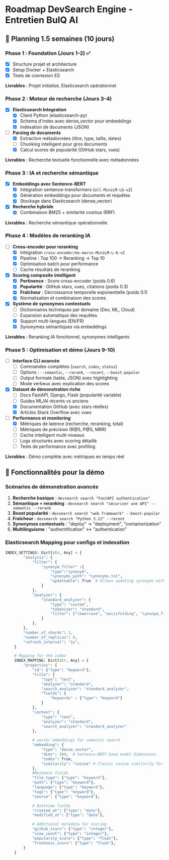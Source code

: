 # Roadmap DevSearch Engine - Entretien BulQ AI

## 🎯 Planning 1.5 semaines (10 jours)

### Phase 1 : Foundation (Jours 1-2) ✅

- [x] Structure projet et architecture
- [x] Setup Docker + Elasticsearch
- [x] Tests de connexion ES

**Livrables** : Projet initialisé, Elasticsearch opérationnel

### Phase 2 : Moteur de recherche (Jours 3-4)

- [x] **Elasticsearch Integration**
  - [x] Client Python (elasticsearch-py)
  - [x] Schema d'index avec dense_vector pour embeddings
  - [x] Indexation de documents (JSON)

- [ ] **Parsing de documents**
  - [x] Extraction métadonnées (titre, type, taille, dates)
  - [ ] Chunking intelligent pour gros documents
  - [x] Calcul scores de popularité (GitHub stars, vues)

**Livrables** : Recherche textuelle fonctionnelle avec métadonnées

### Phase 3 : IA et recherche sémantique

- [x] **Embeddings avec Sentence-BERT**
  - [x] Intégration sentence-transformers (`all-MiniLM-L6-v2`)
  - [x] Génération embeddings pour documents et requêtes
  - [x] Stockage dans Elasticsearch (dense_vector)

- [x] **Recherche hybride**
  - [x] Combinaison BM25 + similarité cosinus (RRF)

**Livrables** : Recherche sémantique opérationnelle

### Phase 4 : Modèles de reranking IA

- [ ] **Cross-encoder pour reranking**
  - [x] Intégration `cross-encoder/ms-marco-MiniLM-L-6-v2`
  - [x] Pipeline : Top 100 → Reranking → Top 10
  - [x] Optimisation batch pour performance
  - [ ] Cache résultats de reranking

- [x] **Scoring composite intelligent**
  - [x] **Pertinence** : Score cross-encoder (poids 0.6)
  - [x] **Popularité** : GitHub stars, vues, citations (poids 0.3)
  - [x] **Fraîcheur** : Décroissance temporelle exponentielle (poids 0.1)
  - [x] Normalisation et combinaison des scores

- [x] **Système de synonymes contextuels**
  - [ ] Dictionnaires techniques par domaine (Dev, ML, Cloud)
  - [ ] Expansion automatique des requêtes
  - [x] Support multi-langues (EN/FR)
  - [x] Synonymes sémantiques via embeddings

**Livrables** : Reranking IA fonctionnel, synonymes intelligents

### Phase 5 : Optimisation et démo (Jours 9-10)

- [ ] **Interface CLI avancée**
  - [ ] Commandes complètes (`search`, `index`, `status`)
  - [ ] Options : `--semantic`, `--rerank`, `--recent`, `--boost-popular`
  - [ ] Output formaté (table, JSON) avec highlighting
  - [ ] Mode verbeux avec explication des scores

- [x] **Dataset de démonstration riche**
  - [ ] Docs FastAPI, Django, Flask (popularité variable)
  - [ ] Guides ML/AI récents vs anciens
  - [x] Documentation GitHub (avec stars réelles)
  - [x] Articles Stack Overflow avec vues

- [ ] **Performance et monitoring**
  - [x] Métriques de latence (recherche, reranking, total)
  - [ ] Métriques de précision (R@5, P@5, MRR)
  - [ ] Cache intelligent multi-niveaux
  - [ ] Logs structurés avec scoring détaillé
  - [ ] Tests de performance avec profiling

**Livrables** : Démo complète avec métriques en temps réel

## 🚀 Fonctionnalités pour la démo

### Scénarios de démonstration avancés

1. **Recherche basique** : `devsearch search "FastAPI authentication"`
2. **Sémantique + reranking** : `devsearch search "sécuriser une API" --semantic --rerank`
3. **Boost popularité** : `devsearch search "web framework" --boost-popular`
4. **Fraîcheur** : `devsearch search "Python 3.12" --recent`
5. **Synonymes contextuels** : "deploy" → "deployment", "containerization"
6. **Multilinguisme** : "authentification" ↔ "authentication"


### Elasticsearch Mapping pour configs et indexation

```python
INDEX_SETTINGS: Dict[str, Any] = {
        "analysis": {
            "filter": {
                "synonym_filter" :{
                    "type":"synonym",
                    "synonyms_path": "synonyms.txt",
                    "updateable": True  # Allows updating synonyms without reindexing
                }
            },
            "analyzer": {
                "standard_analyzer": {
                    "type": "custom",
                    "tokenizer": "standard",
                    "filter": ["lowercase", "asciifolding", "synonym_filter", "stop"]
                }
            },
        },
        "number_of_shards": 1,
        "number_of_replicas": 0,
        "refresh_interval": "1s",
    }

    # Mapping for the index
    INDEX_MAPPING: Dict[str, Any] = {
        "properties": {
            "id": {"type": "keyword"},
            "title": {
                "type": "text",
                "analyzer": "standard",
                "search_analyzer": "standard_analyzer",
                "fields": {
                    "keywords" : {"type": "keyword"}
                }
            },
            "content": {
                "type": "text",
                "analyzer": "standard",
                "search_analyzer": "standard_analyzer"
            },

            # vector embeddings for semantic search
            "embedding": {
                "type": "dense_vector",
                "dims": 384,  # Sentence-BERT base model dimensions. 
                "index": True,
                "similarity": "cosine" # Classic cosine similarity for NLP via embeddings. TODO: test if other similarity metrics work better.
            },
            #Metadata fields
            "file_type": {"type": "keyword"},
            "path": {"type": "keyword"},
            "language": {"type": "keyword"},
            "tags": {"type": "keyword"},
            "source": {"type": "keyword"},

            # Datetime fields
            "created_at": {"type": "date"},
            "modified_at": {"type": "date"},

            # Additional metadata for scoring
            "github_stars": {"type": "integer"},
            "view_count": {"type": "integer"},
            "popularity_score": {"type": "float"},
            "freshness_score": {"type": "float"},
        }
    }
```
